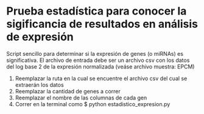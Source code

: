 # Prueba estadística para conocer la sigificancia de resultados en análisis de expresión
Script sencillo para determinar si la expresión de genes (o miRNAs) es significativa.
El archivo de entrada debe ser un archivo csv con los datos del log base 2 de la expresión normalizada (veáse archivo muestra: EPCM)

1. Reemplazar la ruta en la cual se encuentre el archivo csv del cual se extraerán los datos
2. Reemplazar la cantidad de genes a correr
3. Reemplazar el nombre de las columnas de cada gen
4. Correr en la terminal como  $ python estadistico_expresion.py
